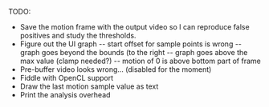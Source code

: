 TODO:

- Save the motion frame with the output video so I can reproduce false positives and study the thresholds.
- Figure out the UI graph
   -- start offset for sample points is wrong
   -- graph goes beyond the bounds (to the right
   -- graph goes above the max value (clamp needed?)
   -- motion of 0 is above bottom part of frame
- Pre-buffer video looks wrong... (disabled for the moment)
- Fiddle with OpenCL support
- Draw the last motion sample value as text
- Print the analysis overhead